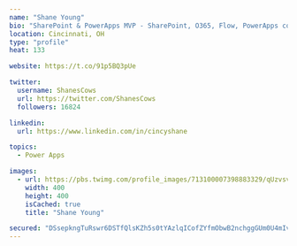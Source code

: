 ```yaml
---
name: "Shane Young"
bio: "SharePoint & PowerApps MVP - SharePoint, O365, Flow, PowerApps consulting? @PowerApps911 | Pure Snark? You found it."
location: Cincinnati, OH
type: "profile"
heat: 133

website: https://t.co/91p5BQ3pUe

twitter:
  username: ShanesCows
  url: https://twitter.com/ShanesCows
  followers: 16824

linkedin:
  url: https://www.linkedin.com/in/cincyshane

topics:
  - Power Apps

images:
  - url: https://pbs.twimg.com/profile_images/713100007398883329/qUzvsvQ3_400x400.jpg
    width: 400
    height: 400
    isCached: true
    title: "Shane Young"

secured: "DSsepkngTuRswr6DSTfQlsKZh5s0tYAzlqICofZYfmObwB2nchggGUm0U4mIvj44wW7p68PiVNk6hD3zAT7Y6pwUXnUdNqn8o9/zFQSimL3Tb0hQqNtr1dKewWzZRKRiy53ON1uZog4V7i3zfx7l0mO06vv1Ql72PtvB81f9XcD12OOt0b5ataH4BpJSRkBPizcWx+2+I2vApTcD6Rm8qPfF4/aBeS9VUMmoUGmcMrjkuKZ61OldefAKKa1VHMPgLEi/LuJ3tpsgvRf7sihBI9tgrmb55uKmOjEDL8dYoOTTTVQvo4R+DjeKLwWDzoiSsXu3JFCPGNgCanh/pX+wraD5t1meWXDsOpSNzTqfOdpompeIiBrmWcFzMoc1mW0QEA0kb9O8DB+ge+2jRL3VxtDGYbllIR9Z5H7CrM596iQ=;ND0KxEeLfiPiNr8TYsHLiQ=="
---
```


